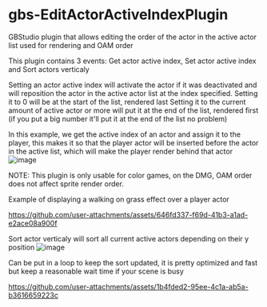 # gbs-EditActorActiveIndexPlugin
 GBStudio plugin that allows editing the order of the actor in the active actor list used for rendering and OAM order

This plugin contains 3 events: Get actor active index, Set actor active index and Sort actors verticaly

Setting an actor active index will activate the actor if it was deactivated and will reposition the actor in the active actor list at the index specified.
Setting it to 0 will be at the start of the list, rendered last
Setting it to the current amount of active actor or more will put it at the end of the list, rendered first (if you put a big number it'll put it at the end of the list no problem)

In this example, we get the active index of an actor and assign it to the player, this makes it so that the player actor will be inserted before the actor in the active list, which will make the player render behind that actor
![image](https://github.com/user-attachments/assets/5a426393-584e-4f23-b652-16cc829d96bb)

NOTE: This plugin is only usable for color games, on the DMG, OAM order does not affect sprite render order.

Example of displaying a walking on grass effect over a player actor

https://github.com/user-attachments/assets/646fd337-f69d-41b3-a1ad-e2ace08a900f

Sort actor verticaly will sort all current active actors depending on their y position
![image](https://github.com/user-attachments/assets/daa6adb6-19a5-4dd7-b7e1-d24da7120b28)

Can be put in a loop to keep the sort updated, it is pretty optimized and fast but keep a reasonable wait time if your scene is busy


https://github.com/user-attachments/assets/1b4fded2-95ee-4c1a-ab5a-b3616659223c

